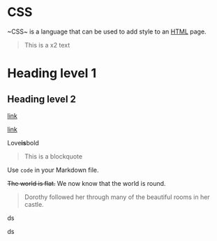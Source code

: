 # CSS

~CSS~ is a language that can be used to add style to an [HTML](/wiki/HTML) page.


> This is a x2 text

Heading level 1
====

Heading level 2
---

[link](https://www.example.com/my%20great%20page)

<a href="https://www.example.com/my great page">link</a>

Love**is**bold

> This is a blockquote

Use `code` in your Markdown file.

~~The world is flat.~~ We now know that the world is round.

> Dorothy followed her through many of the beautiful rooms in her castle.

ds





ds